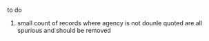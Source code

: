 to do

1. small count of records where agency is not dounle quoted are all spurious and should be removed
